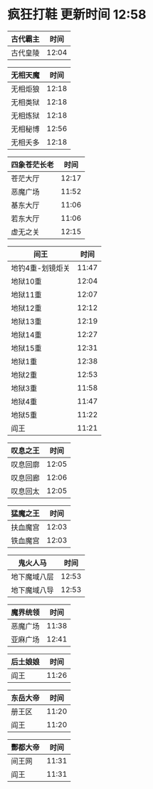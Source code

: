 # 疯狂打鞋 更新时间 12:58

| 古代霸主   | 时间    |
|--------|-------|
| 古代皇陵 | 12:04 |

| 无相天魔   | 时间    |
|--------|-------|
| 无相炬狼 | 12:18 |
| 无相类狱 | 12:18 |
| 无相炼狱 | 12:18 |
| 无相秘博 | 12:56 |
| 无相夭多 | 12:18 |

| 四象苍茫长老   | 时间    |
|--------|-------|
| 苍茫大厅 | 12:17 |
| 恶魔广场 | 11:52 |
| 基东大厅 | 11:06 |
| 若东大厅 | 11:06 |
| 虚无之关 | 12:15 |

| 间王   | 时间    |
|--------|-------|
| 地钓4重-划镜炬关 | 11:47 |
| 地狱10重 | 12:04 |
| 地狱11重 | 12:07 |
| 地狱12重 | 12:12 |
| 地狱13重 | 12:19 |
| 地狱14重 | 12:27 |
| 地狱15重 | 12:31 |
| 地狱1重 | 12:38 |
| 地狱2重 | 12:53 |
| 地狱3重 | 11:58 |
| 地狱4重 | 11:47 |
| 地狱5重 | 11:22 |
| 阎王 | 11:21 |

| 叹息之王   | 时间    |
|--------|-------|
| 叹息回廓 | 12:05 |
| 叹息回廊 | 12:06 |
| 叹息回太 | 12:05 |

| 猛魔之王   | 时间    |
|--------|-------|
| 扶血魔宫 | 12:03 |
| 铁血魔宫 | 12:03 |

| 鬼火人马   | 时间    |
|--------|-------|
| 地下魔域八层 | 12:53 |
| 地下魔域八导 | 12:53 |

| 魔界统领   | 时间    |
|--------|-------|
| 恶魔广场 | 11:38 |
| 亚麻广场 | 12:41 |

| 后土娘娘   | 时间    |
|--------|-------|
| 阎王 | 11:26 |

| 东岳大帝   | 时间    |
|--------|-------|
| 册王区 | 11:20 |
| 阎王 | 11:20 |

| 酆都大帝   | 时间    |
|--------|-------|
| 间王网 | 11:31 |
| 阎王 | 11:31 |
